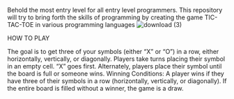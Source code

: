 Behold the most entry level for all entry level programmers.
This repository will try to bring forth the skills of programming by creating the game TIC-TAC-TOE in various  programming languages
![download (3)](https://github.com/ericx00/Tic-tac-toe/assets/115213946/a626a552-a43c-4e33-bbad-75d3fa8ad84c)

HOW TO PLAY

 The goal is to get three of your symbols (either “X” or “O”) in a row, either horizontally, vertically, or diagonally. 
 Players take turns placing their symbol in an empty cell.
“X” goes first.
Alternately, players place their symbol until the board is full or someone wins.
Winning Conditions:
A player wins if they have three of their symbols in a row (horizontally, vertically, or diagonally).
If the entire board is filled without a winner, the game is a draw.

